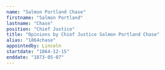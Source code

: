 ```yaml
---
name: "Salmon Portland Chase"
firstname: "Salmon Portland"
lastname: "Chase"
position: "Chief Justice"
title: "Opinions by Chief Justice Salmon Portland Chase"
alias: "1864chase"
appointedby: Lincoln
startdate: "1864-12-15"
enddate: "1873-05-07"
---
```

